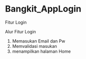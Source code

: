 # Bangkit_AppLogin
Fitur Login 

Alur Fitur Login
1. Memasukan Email dan Pw
2. Memvalidasi masukan
3. menampilkan halaman Home
